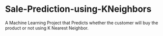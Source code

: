 # Sale-Prediction-using-KNeighbors
A Machine Learning Project that Predicts whether the customer will buy the product or not using K Nearest Neighbor.
